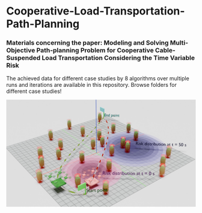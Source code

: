# Cooperative-Load-Transportation-Path-Planning
### Materials concerning the paper: Modeling and Solving Multi-Objective Path-planning Problem for Cooperative Cable-Suspended Load Transportation Considering the Time Variable Risk

The achieved data for different case studies by 8 algorithms over multiple runs and iterations are available in this repository. Browse folders for different case studies!

<div align=center><img src="GA.jpg" width=auto height=auto/></div>

